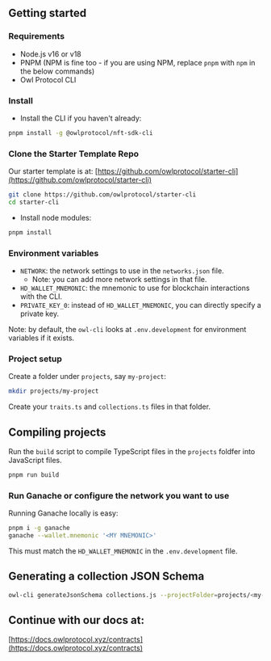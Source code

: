 ## Getting started

### Requirements
* Node.js v16 or v18
* PNPM (NPM is fine too - if you are using NPM, replace `pnpm` with `npm` in the below commands)
* Owl Protocol CLI

### Install
* Install the CLI if you haven't already:
```bash
pnpm install -g @owlprotocol/nft-sdk-cli
```

### Clone the Starter Template Repo

Our starter template is at: [https://github.com/owlprotocol/starter-cli](https://github.com/owlprotocol/starter-cli)

```bash
git clone https://github.com/owlprotocol/starter-cli
cd starter-cli
```

* Install node modules:
```bash
pnpm install
```

### Environment variables
* `NETWORK`: the network settings to use in the `networks.json` file.
    * Note: you can add more network settings in that file.
* `HD_WALLET_MNEMONIC`: the mnemonic to use for blockchain interactions with the CLI.
* `PRIVATE_KEY_0`: instead of `HD_WALLET_MNEMONIC`, you can directly specify a private key.

Note: by default, the `owl-cli` looks at `.env.development` for environment variables if it exists.

### Project setup
Create a folder under `projects`, say `my-project`:

```bash
mkdir projects/my-project
```

Create your `traits.ts` and `collections.ts` files in that folder.

## Compiling projects
Run the `build` script to compile TypeScript files in the `projects` foldfer into JavaScript files.

```bash
pnpm run build
```

### Run Ganache or configure the network you want to use

Running Ganache locally is easy:
```bash
pnpm i -g ganache
ganache --wallet.mnemonic '<MY MNEMONIC>'
```

This must match the `HD_WALLET_MNEMONIC` in the `.env.development` file.

## Generating a collection JSON Schema
```bash
owl-cli generateJsonSchema collections.js --projectFolder=projects/<my-project>
```

## Continue with our docs at:

[https://docs.owlprotocol.xyz/contracts](https://docs.owlprotocol.xyz/contracts)
